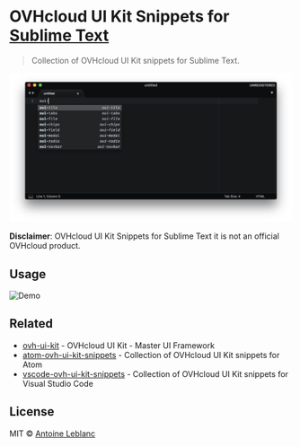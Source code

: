 # OVHcloud UI Kit Snippets for [Sublime Text](https://www.sublimetext.com)

> Collection of OVHcloud UI Kit snippets for Sublime Text.

[![OVHcloud UI Kit documentation](media/screenshot.png)](https://ovh.github.io/ovh-ui-kit/)

**Disclaimer**: OVHcloud UI Kit Snippets for Sublime Text it is not an official OVHcloud product.

## Usage

![Demo](media/record.gif)

## Related

* [ovh-ui-kit](https://github.com/ovh/ovh-ui-kit) - OVHcloud UI Kit - Master UI Framework
* [atom-ovh-ui-kit-snippets](https://github.com/antleblanc/atom-ovh-ui-kit-snippets) - Collection of OVHcloud UI Kit snippets for Atom
* [vscode-ovh-ui-kit-snippets](https://github.com/antleblanc/vscode-ovh-ui-kit-snippets) - Collection of OVHcloud UI Kit snippets for Visual Studio Code

## License

MIT © [Antoine Leblanc](https://antleblanc.me)
